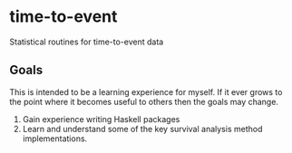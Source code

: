 # time-to-event

Statistical routines for time-to-event data

## Goals

This is intended to be a learning experience for myself. If it ever grows to the
point where it becomes useful to others then the goals may change.

1. Gain experience writing Haskell packages
2. Learn and understand some of the key survival analysis method
   implementations.
